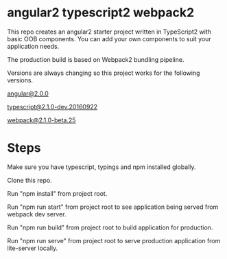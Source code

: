 # angular2 typescript2 webpack2

This repo creates an angular2 starter project written in TypeScript2 with basic OOB components. You can add your own components to suit your application needs. 

The production build is based on Webpack2 bundling pipeline.

Versions are always changing so this project works for the following versions.

angular@2.0.0

typescript@2.1.0-dev.20160922

webpack@2.1.0-beta.25


# Steps

Make sure you have typescript, typings and npm installed globally.

Clone this repo.

Run "npm install" from project root.

Run "npm run start" from project root to see application being served from webpack dev server.

Run "npm run build" from project root to build application for production.

Run "npm run serve" from project root to serve production application from lite-server locally.

